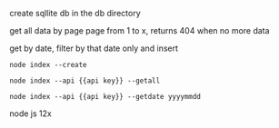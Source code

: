 create sqllite db in the db directory

get all data by page page from 1 to x, returns 404 when no more data 

get by date, filter by that date only and insert

```shell script
node index --create 

node index --api {{api key}} --getall

node index --api {{api key}} --getdate yyyymmdd
```

node js 12x